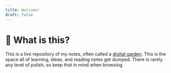 ```yaml
---
title: Welcome!
draft: false
---
```

# 🧐 What is this?
This is a live repository of my notes, often called a [digital garden](https://maggieappleton.com/garden-history). This is the space all of learning, ideas, and reading notes get dumped. There is rarely any level of polish, so keep that in mind when browsing. 